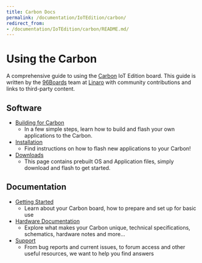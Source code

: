 ```yaml
---
title: Carbon Docs
permalink: /documentation/IoTEdition/carbon/
redirect_from:
- /documentation/IoTEdition/carbon/README.md/
---
```

# Using the Carbon

A comprehensive guide to using the [Carbon](https://www.96boards.org/product/carbon/) IoT Edition board. This guide is written by the [96Boards](https://www.96boards.org) team at [Linaro](http://www.linaro.org) with community contributions and links to third-party content.

## Software

- [Building for Carbon](build/)
   - In a few simple steps, learn how to build and flash your own applications to the Carbon.
- [Installation](installation/)
   -  Find instructions on how to flash new applications to your Carbon!
- [Downloads](downloads/)
   - This page contains prebuilt OS and Application files, simply download and flash to get started.

## Documentation

- [Getting Started](getting-started/)
   - Learn about your Carbon board, how to prepare and set up for basic use
- [Hardware Documentation](hardware-docs/)
   - Explore what makes your Carbon unique, technical specifications, schematics, hardware notes and more...
- [Support](support/)
   - From bug reports and current issues, to forum access and other useful resources, we want to help you find answers   
